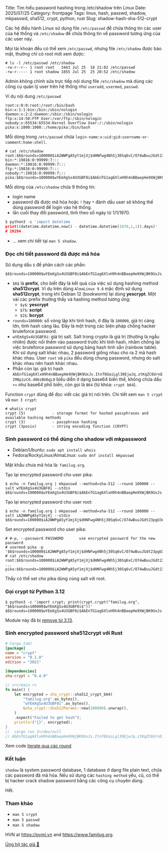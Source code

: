 Title: Tìm hiểu password hashing trong /etc/shadow trên Linux
Date: 2025/07/25
Category: frontpage
Tags: linux, hash, passwd, shadow, mkpasswd, sha512, crypt, python, rust
Slug: shadow-hash-sha-512-crypt

Các hệ điều hành Linux sử dụng file `/etc/passwd` để chứa thông tin các user của hệ thống và `/etc/shadow` để chứa thông tin về password tương ứng của các user này.

Mọi tài khoản đều có thể xem `/etc/passwd`, nhưng file `/etc/shadow` được bảo mật, thường chỉ có root mới xem được:

```
# ls -l /etc/passwd /etc/shadow
-rw-r--r-- 1 root root   3443 Jul 25  18 21:02 /etc/passwd
-rw-r----- 1 root shadow 1855 Jul 25  25 20:52 /etc/shadow
```

Admin không chỉnh sửa trực tiếp nội dung file `/etc/shadow` mà dùng các công cụ quản lý user trên hệ thống như `useradd`, `usermod`, `passwd`.

Ví dụ nội dung `/etc/passwd`

```
root:x:0:0:root:/root:/bin/bash
bin:x:1:1:bin:/bin:/sbin/nologin
daemon:x:2:2:daemon:/sbin:/sbin/nologin
ftp:x:14:50:FTP User:/var/ftp:/sbin/nologin
nobody:x:65534:65534:Kernel Overflow User:/:/sbin/nologin
pika:x:1000:1000::/home/pika:/bin/bash
```
Mỗi dòng trong `/etc/passwd` chứa `login-name:x:uid:gid:username-or-comment:home:shell`.

```
# cat /etc/shadow
root:$6$rounds=100000$iA2WWPgA5yY1mjXj$dHNFwg4Nh5j30Sq6vC/O74wBuuJGdt23pgU3eV//M9wOF1RcqF3lAc/HZ9rpgqcRawFjw0fiMMAqO9SADvSdo0:20294:0:99999:7:::
bin:*:19816:0:99999:7:::
daemon:*:19816:0:99999:7:::
ftp:*:19816:0:99999:7:::
nobody:*:19816:0:99999:7:::
pika:$6$rounds=100000$wYEmXgSx4U3GBF0i$AbEnTG1ag6XlxH9h4nBBaepHe9XWjBK9UxJs.ItnT8UaiLgl30EjwJq.ztKqZC6UrnEIM8p1zC6.d06zBU6gL0:20294:0:99999:7:::
```

Mỗi dòng của `/etc/shadow` chứa 9 thông tin:

- login name
- password đã được mã hóa hoặc `!` hay `*` đánh dấu user sẽ không thể dùng password để login vào hệ thống.
- lần cuối thay đổi password, tính theo số ngày từ 1/1/1970.

```py
$ python3 -c 'import datetime
print((datetime.datetime.now() - datetime.datetime(1970,1,1)).days)'
# 20294
```
- ...  xem chi tiết tại `man 5 shadow`.

### Đọc chi tiết password đã được mã hóa

Sử dụng dấu `$` để phân cách các phần:

```
$6$rounds=100000$wYEmXgSx4U3GBF0i$AbEnTG1ag6XlxH9h4nBBaepHe9XWjBK9UxJs.ItnT8UaiLgl30EjwJq.ztKqZC6UrnEIM8p1zC6.d06zBU6gL0
```

- `$6$` là **prefix**, cho biết đây là kết quả của việc sử dụng hashing method **sha512crypt**. Ví dụ trên dùng `AlmaLinux 9.6` mặc định sử dụng **sha512crypt**, trong khi Debian 12 (bookworm) lại dùng **yescrypt**. Một vài các prefix thường thấy và hashing method tương ứng:
    - `$y$`: **yescrypt**
    - `$7$`: **script**
    - `$2$`: **bcrypt**
- `rounds=100000`: số vòng lặp khi tính hash, ở đây là `100000`, giá trị càng lớn, tính hash càng lâu. Đây là một trong các biện pháp chống hacker bruteforce password.
- `wYEmXgSx4U3GBF0i`: giá trị salt. Salt trong crypto là giá trị (thường là ngẫu nhiên) được nối thêm vào password trước khi tính hash, nhằm chống lại việc bruteforce password sử dụng bảng hash tính sẵn (rainbow table). Khi sử dụng salt khác nhau, 2 password giống nhau cho ra 2 mã hash khác nhau. User `root` và `pika` đều dùng chung password, nhưng do salt khác nhau nên hash khác nhau.
- Phần còn lại: giá trị hash `AbEnTG1ag6XlxH9h4nBBaepHe9XWjBK9UxJs.ItnT8UaiLgl30EjwJq.ztKqZC6UrnEIM8p1zC6.d06zBU6gL0` biểu diễn ở dạng base64 biến thể, không chứa dấu `+=` như base64 phổ biến, còn gọi là `B64` (từ khóa: `crypt b64`).

Function `crypt` dùng để đọc viết các giá trị nói trên. Chi tiết xem `man 5 crypt` và `man 3 crypt`:

```
# whatis crypt
crypt (5)            - storage format for hashed passphrases and available hashing methods
crypt (3)            - passphrase hashing
crypt (3posix)       - string encoding function (CRYPT)
```

### Sinh password có thể dùng cho shadow với mkpassword

- Debian/Ubuntu: `sudo apt install whois`
- Fedora/RockyLinux/AlmaLinux: `sudo dnf install mkpasswd`

Mật khẩu chưa mã hóa là: `familug.org`.

Tạo lại encrypted password cho user pika:

```
$ echo -n familug.org | mkpasswd --method=sha-512 --round 100000 --salt wYEmXgSx4U3GBF0i --stdin
$6$rounds=100000$wYEmXgSx4U3GBF0i$AbEnTG1ag6XlxH9h4nBBaepHe9XWjBK9UxJs.ItnT8UaiLgl30EjwJq.ztKqZC6UrnEIM8p1zC6.d06zBU6gL0
```
Tạo lại encrypted password cho user root:

```
$ echo -n familug.org | mkpasswd --method=sha-512 --round 100000 --salt iA2WWPgA5yY1mjXj --stdin
$6$rounds=100000$iA2WWPgA5yY1mjXj$dHNFwg4Nh5j30Sq6vC/O74wBuuJGdt23pgU3eV//M9wOF1RcqF3lAc/HZ9rpgqcRawFjw0fiMMAqO9SADvSdo0
```

Set encrypted password cho user pika:

```
# #-p, --password PASSWORD       use encrypted password for the new password
# usermod pika -p '$6$rounds=100000$iA2WWPgA5yY1mjXj$dHNFwg4Nh5j30Sq6vC/O74wBuuJGdt23pgU3eV//M9wOF1RcqF3lAc/HZ9rpgqcRawFjw0fiMMAqO9SADvSdo0'
# cat /etc/shadow
root:$6$rounds=100000$iA2WWPgA5yY1mjXj$dHNFwg4Nh5j30Sq6vC/O74wBuuJGdt23pgU3eV//M9wOF1RcqF3lAc/HZ9rpgqcRawFjw0fiMMAqO9SADvSdo0:20294:0:99999:7:::
...
pika:$6$rounds=100000$iA2WWPgA5yY1mjXj$dHNFwg4Nh5j30Sq6vC/O74wBuuJGdt23pgU3eV//M9wOF1RcqF3lAc/HZ9rpgqcRawFjw0fiMMAqO9SADvSdo0:20294:0:99999:7:::
```
Thấy có thể set cho pika dùng cùng salt với root.

### Gọi crypt từ Python 3.12

```
$ python3 -c 'import crypt; print(crypt.crypt("familug.org", "$6$rounds=100000$wYEmXgSx4U3GBF0i$"))'
$6$rounds=100000$wYEmXgSx4U3GBF0i$AbEnTG1ag6XlxH9h4nBBaepHe9XWjBK9UxJs.ItnT8UaiLgl30EjwJq.ztKqZC6UrnEIM8p1zC6.d06zBU6gL0
```

Module này đã bị [remove từ 3.13](https://docs.python.org/3.12/library/crypt.html).

### Sinh encrypted password sha512crypt với Rust

```toml
# Cargo.toml
[package]
name = "crypt"
version = "0.1.0"
edition = "2021"

[dependencies]
sha-crypt = "0.4.0"
```

```rs
// src/main.rs
fn main() {
    let encrypted = sha_crypt::sha512_crypt_b64(
        "familug.org".as_bytes(),
        "wYEmXgSx4U3GBF0i".as_bytes(),
        &sha_crypt::Sha512Params::new(100000).unwrap(),
    )
    .expect("Failed to get hash");
    println!("{}", encrypted);
}
//  cargo run 2>/dev/null
// AbEnTG1ag6XlxH9h4nBBaepHe9XWjBK9UxJs.ItnT8UaiLgl30EjwJq.ztKqZC6UrnEIM8p1zC6.d06zBU6gL0
```

Xem code [iterate qua các round](https://github.com/RustCrypto/password-hashes/blob/ed2bea299ca13f8cfe0bfee2619334f102404acf/sha-crypt/src/lib.rs#L143-L174)

### Kết luận
`shadow` là system password database, 1 database ở dạng file plain text, chứa các password đã mã hóa. Nếu sử dụng các `hashing method` yếu, cũ, có thể bị hacker crack shadow password bằng các công cụ chuyên dùng.

Hết.

### Tham khảo
- `man 5 crypt`
- `man 5 passwd`
- `man 5 shadow`

HVN at <https://pymi.vn> and <https://www.familug.org>.

[Ủng hộ tác giả 🍺](https://www.familug.org/p/ung-ho.html)
